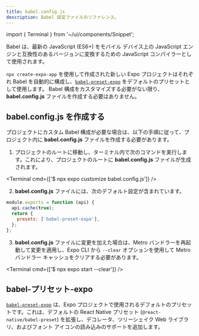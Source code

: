 ```yaml
---
title: babel.config.js
description: Babel 設定ファイルのリファレンス。
---
```


import { Terminal } from '~/ui/components/Snippet';

Babel は、最新の JavaScript (ES6+) をモバイル デバイス上の JavaScript エンジンと互換性のあるバージョンに変換するための JavaScript コンパイラーとして使用されます。

`npx create-expo-app` を使用して作成された新しい Expo プロジェクトはそれぞれ Babel を自動的に構成し、[`babel-preset-expo`](https://github.com/expo/expo/tree/main/packages/babel-preset-expo) をデフォルトのプリセットとして使用します。 Babel 構成をカスタマイズする必要がない限り、**babel.config.js** ファイルを作成する必要はありません。

## babel.config.js を作成する

プロジェクトにカスタム Babel 構成が必要な場合は、以下の手順に従って、プロジェクト内に **babel.config.js** ファイルを作成する必要があります。

1. プロジェクトのルートに移動し、ターミナル内で次のコマンドを実行します。これにより、プロジェクトのルートに **babel.config.js** ファイルが生成されます。

<Terminal cmd={['$ npx expo customize babel.config.js']} />

2. **babel.config.js** ファイルには、次のデフォルト設定が含まれています。

```js babel.config.js
module.exports = function (api) {
  api.cache(true);
  return {
    presets: ['babel-preset-expo'],
  };
};
```

3. **babel.config.js** ファイルに変更を加えた場合は、Metro バンドラーを再起動して変更を適用し、Expo CLI から `--clear` オプションを使用して Metro バンドラー キャッシュをクリアする必要があります。

<Terminal cmd={['$ npx expo start --clear']} />

## babel-プリセット-expo

[`babel-preset-expo`](https://github.com/expo/expo/tree/main/packages/babel-preset-expo) は、Expo プロジェクトで使用されるデフォルトのプリセットです。これは、デフォルトの React Native プリセット (`@react-native/babel-preset`) を拡張し、デコレータ、ツリーシェイク Web ライブラリ、およびフォント アイコンの読み込みのサポートを追加します。
